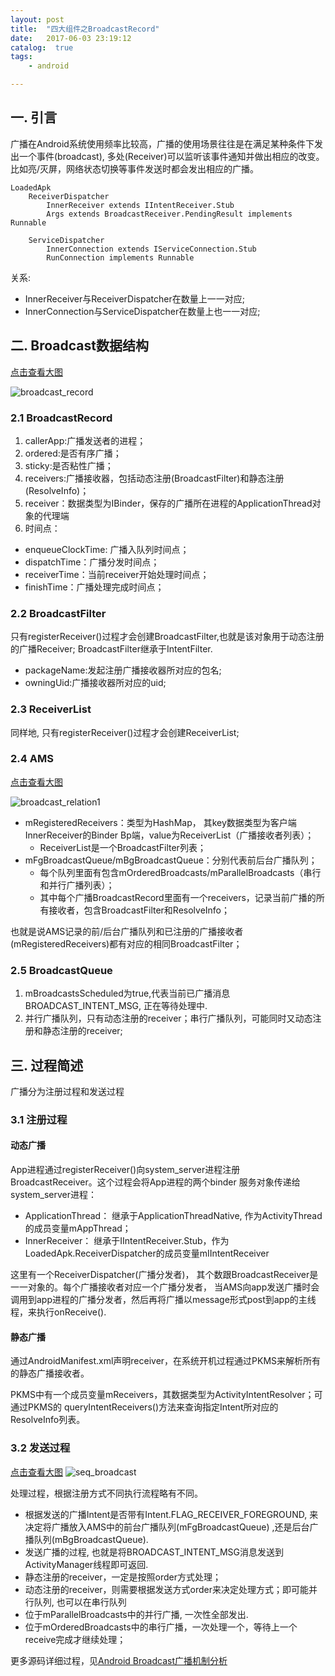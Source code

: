 ```yaml
---
layout: post
title:  "四大组件之BroadcastRecord"
date:   2017-06-03 23:19:12
catalog:  true
tags:
    - android

---
```


## 一. 引言

广播在Android系统使用频率比较高，广播的使用场景往往是在满足某种条件下发出一个事件(broadcast),
多处(Receiver)可以监听该事件通知并做出相应的改变。比如亮/灭屏，网络状态切换等事件发送时都会发出相应的广播。

    LoadedApk
        ReceiverDispatcher
            InnerReceiver extends IIntentReceiver.Stub
            Args extends BroadcastReceiver.PendingResult implements Runnable

        ServiceDispatcher
            InnerConnection extends IServiceConnection.Stub
            RunConnection implements Runnable

关系:

- InnerReceiver与ReceiverDispatcher在数量上一一对应;
- InnerConnection与ServiceDispatcher在数量上也一一对应;

## 二. Broadcast数据结构

[点击查看大图](http://www.gityuan.com/images/ams/broadcast/broadcast_record.jpg)

![broadcast_record](/images/ams/broadcast/broadcast_record.jpg)

### 2.1 BroadcastRecord

1. callerApp:广播发送者的进程；
2. ordered:是否有序广播；
3. sticky:是否粘性广播；
4. receivers:广播接收器，包括动态注册(BroadcastFilter)和静态注册(ResolveInfo)；
5. receiver：数据类型为IBinder，保存的广播所在进程的ApplicationThread对象的代理端
6. 时间点：
  - enqueueClockTime: 广播入队列时间点；
  - dispatchTime：广播分发时间点；
  - receiverTime：当前receiver开始处理时间点；
  - finishTime：广播处理完成时间点；

### 2.2 BroadcastFilter

只有registerReceiver()过程才会创建BroadcastFilter,也就是该对象用于动态注册的广播Receiver;
BroadcastFilter继承于IntentFilter.

- packageName:发起注册广播接收器所对应的包名;
- owningUid:广播接收器所对应的uid;

### 2.3 ReceiverList

同样地, 只有registerReceiver()过程才会创建ReceiverList;

### 2.4 AMS


[点击查看大图](http://www.gityuan.com/images/ams/broadcast/broadcast_relation1.jpg)

![broadcast_relation1](/images/ams/broadcast/broadcast_relation1.jpg)

- mRegisteredReceivers：类型为HashMap， 其key数据类型为客户端InnerReceiver的Binder Bp端，value为ReceiverList（广播接收者列表）；
  - ReceiverList是一个BroadcastFilter列表；
- mFgBroadcastQueue/mBgBroadcastQueue：分别代表前后台广播队列；
  - 每个队列里面有包含mOrderedBroadcasts/mParallelBroadcasts（串行和并行广播列表）；
  - 其中每个广播BroadcastRecord里面有一个receivers，记录当前广播的所有接收者，包含BroadcastFilter和ResolveInfo；

也就是说AMS记录的前/后台广播队列和已注册的广播接收者(mRegisteredReceivers)都有对应的相同BroadcastFilter；

### 2.5 BroadcastQueue

1. mBroadcastsScheduled为true,代表当前已广播消息BROADCAST_INTENT_MSG, 正在等待处理中.
2. 并行广播队列，只有动态注册的receiver；串行广播队列，可能同时又动态注册和静态注册的receiver;

## 三. 过程简述

广播分为注册过程和发送过程

### 3.1 注册过程

#### 动态广播

App进程通过registerReceiver()向system_server进程注册BroadcastReceiver。这个过程会将App进程的两个binder
服务对象传递给system_server进程：

- ApplicationThread： 继承于ApplicationThreadNative, 作为ActivityThread的成员变量mAppThread；
- InnerReceiver： 继承于IIntentReceiver.Stub，作为LoadedApk.ReceiverDispatcher的成员变量mIIntentReceiver

这里有一个ReceiverDispatcher(广播分发者)， 其个数跟BroadcastReceiver是一一对象的。每个广播接收者对应一个广播分发者，
当AMS向app发送广播时会调用到app进程的广播分发者，然后再将广播以message形式post到app的主线程，来执行onReceive().

#### 静态广播

通过AndroidManifest.xml声明receiver，在系统开机过程通过PKMS来解析所有的静态广播接收者。

PKMS中有一个成员变量mReceivers，其数据类型为ActivityIntentResolver；可通过PKMS的
queryIntentReceivers()方法来查询指定Intent所对应的ResolveInfo列表。

### 3.2 发送过程

[点击查看大图](http://www.gityuan.com/images/ams/broadcast/seq_broadcast.jpg)
![seq_broadcast](/images/ams/broadcast/seq_broadcast.jpg)

处理过程，根据注册方式不同执行流程略有不同。

- 根据发送的广播Intent是否带有Intent.FLAG_RECEIVER_FOREGROUND, 来决定将广播放入AMS中的前台广播队列(mFgBroadcastQueue)
,还是后台广播队列(mBgBroadcastQueue).
- 发送广播的过程, 也就是将BROADCAST_INTENT_MSG消息发送到ActivityManager线程即可返回.
- 静态注册的receiver，一定是按照order方式处理；
- 动态注册的receiver，则需要根据发送方式order来决定处理方式；即可能并行队列, 也可以在串行队列
- 位于mParallelBroadcasts中的并行广播, 一次性全部发出.
- 位于mOrderedBroadcasts中的串行广播，一次处理一个，等待上一个receive完成才继续处理；

更多源码详细过程，见[Android Broadcast广播机制分析](http://gityuan.com/2016/06/04/broadcast-receiver/)
